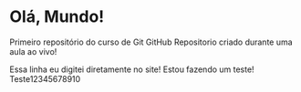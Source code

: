 # Olá, Mundo!
 Primeiro repositório do curso de Git GitHub
Repositorio criado durante uma aula ao vivo!

Essa linha eu digitei diretamente no site!
Estou fazendo um teste!
Teste12345678910